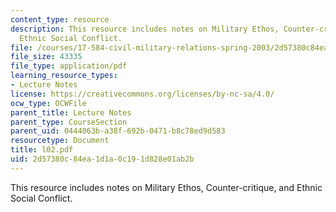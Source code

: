 ```yaml
---
content_type: resource
description: This resource includes notes on Military Ethos, Counter-critique, and
  Ethnic Social Conflict.
file: /courses/17-584-civil-military-relations-spring-2003/2d57380c84ea1d1a0c191d828e01ab2b_l02.pdf
file_size: 43335
file_type: application/pdf
learning_resource_types:
- Lecture Notes
license: https://creativecommons.org/licenses/by-nc-sa/4.0/
ocw_type: OCWFile
parent_title: Lecture Notes
parent_type: CourseSection
parent_uid: 0444063b-a38f-692b-0471-b8c78ed9d583
resourcetype: Document
title: l02.pdf
uid: 2d57380c-84ea-1d1a-0c19-1d828e01ab2b
---
```

This resource includes notes on Military Ethos, Counter-critique, and Ethnic Social Conflict.